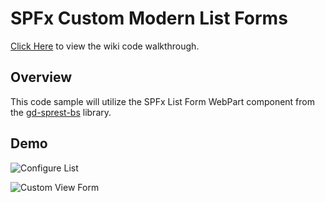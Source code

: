 # SPFx Custom Modern List Forms

[Click Here](https://github.com/gunjandatta/spfx-forms/wiki) to view the wiki code walkthrough.

## Overview

This code sample will utilize the SPFx List Form WebPart component from the [gd-sprest-bs](https://dattabase.com) library.

## Demo

![Configure List](wiki/images/demo-config-list.png)

![Custom View Form](wiki/images/demo-custom-form.png)